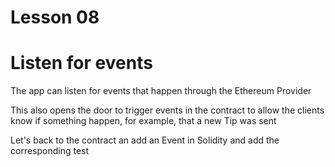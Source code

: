 # Lesson 08

# Listen for events

The app can listen for events that happen through the Ethereum Provider

This also opens the door to trigger events in the contract to allow the clients know if something happen, for example, that a new Tip was sent

Let's back to the contract an add an Event in Solidity
and add the corresponding test
